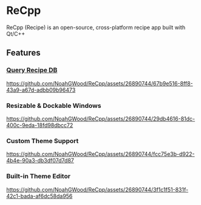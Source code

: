 # ReCpp
ReCpp (Recipe) is an open-source, cross-platform recipe app built with Qt/C++

## Features
### [Query Recipe DB](https://github.com/NoahGWood/RecipeCrawler)

https://github.com/NoahGWood/ReCpp/assets/26890744/67b9e516-8ff8-43a9-a67d-adbb09b96473

### Resizable & Dockable Windows

https://github.com/NoahGWood/ReCpp/assets/26890744/29db4616-81dc-400c-9eda-18fd98dbcc72

### Custom Theme Support

https://github.com/NoahGWood/ReCpp/assets/26890744/fcc75e3b-d922-4b4e-90a3-db3df07d7d87

### Built-in Theme Editor

https://github.com/NoahGWood/ReCpp/assets/26890744/3f1c1f51-831f-42c1-bada-af6dc58da956

